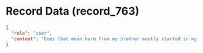 # Record Data (record_763)

```json
{
  "role": "user",
  "content": "Does that mean harm from my brother mostly started in my adulthood?\n"
}
```
